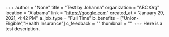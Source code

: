 +++
author = "None"
title = "Test by Johanna"
organization = "ABC Org"
location = "Alabama"
link = "https://google.com"
created_at = "January 29, 2021, 4:42 PM"
a_job_type = "Full Time"
b_benefits = ["Union-Eligible","Health Insurance"]
c_feedback = ""
thumbnail = ""
+++
Here is a test description.